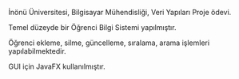 İnönü Üniversitesi, Bilgisayar Mühendisliği, Veri Yapıları Proje ödevi. 

Temel düzeyde bir Öğrenci Bilgi Sistemi yapılmıştır.

Öğrenci ekleme, silme, güncelleme, sıralama, arama işlemleri yapılabilmektedir.

GUI için JavaFX kullanılmıştır.

